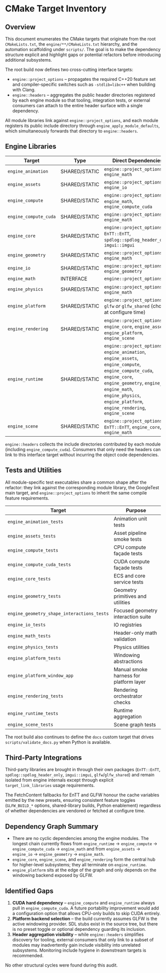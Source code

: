 # CMake Target Inventory

## Overview

This document enumerates the CMake targets that originate from the root `CMakeLists.txt`, the `engine/**/CMakeLists.txt` hierarchy, and the automation scaffolding under `scripts/`. The goal is to make the dependency structure explicit and highlight gaps or potential refactors before introducing additional subsystems.

The root build now defines two cross-cutting interface targets:

- `engine::project_options` – propagates the required C++20 feature set and compiler-specific switches such as `-stdlib=libc++` when building with Clang.
- `engine::headers` – aggregates the public header directories registered by each engine module so that tooling, integration tests, or external consumers can attach to the entire header surface with a single dependency.

All module libraries link against `engine::project_options`, and each module registers its public include directory through `engine_apply_module_defaults`, which simultaneously forwards that directory to `engine::headers`.

## Engine Libraries

| Target | Type | Direct Dependencies |
| --- | --- | --- |
| `engine_animation` | SHARED/STATIC | `engine::project_options`, `engine_math` |
| `engine_assets` | SHARED/STATIC | `engine::project_options`, `engine_io` |
| `engine_compute` | SHARED/STATIC | `engine::project_options`, `engine_math`, `engine_compute_cuda` |
| `engine_compute_cuda` | SHARED/STATIC | `engine::project_options`, `engine_math` |
| `engine_core` | SHARED/STATIC | `engine::project_options`, `EnTT::EnTT`, `spdlog::spdlog_header_only`, `imgui::imgui` |
| `engine_geometry` | SHARED/STATIC | `engine::project_options`, `engine_math` |
| `engine_io` | SHARED/STATIC | `engine::project_options`, `engine_geometry` |
| `engine_math` | INTERFACE | `engine::project_options` |
| `engine_physics` | SHARED/STATIC | `engine::project_options`, `engine_math` |
| `engine_platform` | SHARED/STATIC | `engine::project_options`, `glfw` *or* `glfw_shared` (chosen at configure time) |
| `engine_rendering` | SHARED/STATIC | `engine::project_options`, `engine_core`, `engine_assets`, `engine_platform`, `engine_scene` |
| `engine_runtime` | SHARED/STATIC | `engine::project_options`, `engine_animation`, `engine_assets`, `engine_compute`, `engine_compute_cuda`, `engine_core`, `engine_geometry`, `engine_io`, `engine_math`, `engine_physics`, `engine_platform`, `engine_rendering`, `engine_scene` |
| `engine_scene` | SHARED/STATIC | `engine::project_options`, `EnTT::EnTT`, `engine_core`, `engine_math` |

`engine::headers` collects the include directories contributed by each module (including `engine_compute_cuda`). Consumers that only need the headers can link to this interface target without incurring the object code dependencies.

## Tests and Utilities

All module-specific test executables share a common shape after the refactor: they link against the corresponding module library, the GoogleTest main target, and `engine::project_options` to inherit the same compile feature requirements.

| Target | Purpose |
| --- | --- |
| `engine_animation_tests` | Animation unit tests |
| `engine_assets_tests` | Asset pipeline smoke tests |
| `engine_compute_tests` | CPU compute façade tests |
| `engine_compute_cuda_tests` | CUDA compute façade tests |
| `engine_core_tests` | ECS and core service tests |
| `engine_geometry_tests` | Geometry primitives and utilities |
| `engine_geometry_shape_interactions_tests` | Focused geometry interaction suite |
| `engine_io_tests` | IO registries |
| `engine_math_tests` | Header-only math validation |
| `engine_physics_tests` | Physics utilities |
| `engine_platform_tests` | Windowing abstractions |
| `engine_platform_window_app` | Manual smoke harness for platform layer |
| `engine_rendering_tests` | Rendering orchestrator checks |
| `engine_runtime_tests` | Runtime aggregation |
| `engine_scene_tests` | Scene graph tests |

The root build also continues to define the `docs` custom target that drives `scripts/validate_docs.py` when Python is available.

## Third-Party Integrations

Third-party libraries are brought in through their own packages (`EnTT::EnTT`, `spdlog::spdlog_header_only`, `imgui::imgui`, `glfw`/`glfw_shared`) and remain isolated from engine internals except through explicit `target_link_libraries` usage requirements.

The FetchContent fallbacks for EnTT and GLFW honour the cache variables emitted by the new presets, ensuring consistent feature toggles (`GLFW_BUILD_*` options, shared-library builds, Python enablement) regardless of whether dependencies are vendored or fetched at configure time.

## Dependency Graph Summary

- There are no cyclic dependencies among the engine modules. The longest chain currently flows from `engine_runtime` → `engine_compute` → `engine_compute_cuda` → `engine_math` and from `engine_assets` → `engine_io` → `engine_geometry` → `engine_math`.
- `engine_core`, `engine_scene`, and `engine_rendering` form the central hub for higher-level subsystems; they all terminate on `engine_runtime`.
- `engine_platform` sits at the edge of the graph and only depends on the windowing backend exposed by GLFW.

## Identified Gaps

1. **CUDA hard dependency** – `engine_compute` and `engine_runtime` always pull in `engine_compute_cuda`. A future portability improvement would add a configuration option that allows CPU-only builds to skip CUDA entirely.
2. **Platform backend selection** – the build currently assumes GLFW is the active windowing provider. SDL stubs exist in the source tree, but there is no preset toggle or optional dependency guarding its inclusion.
3. **Header aggregation visibility** – while `engine::headers` simplifies discovery for tooling, external consumers that only link to a subset of modules may inadvertently gain include visibility into unrelated subsystems. Monitoring include hygiene in downstream targets is recommended.

No other structural cycles were found during this audit.
